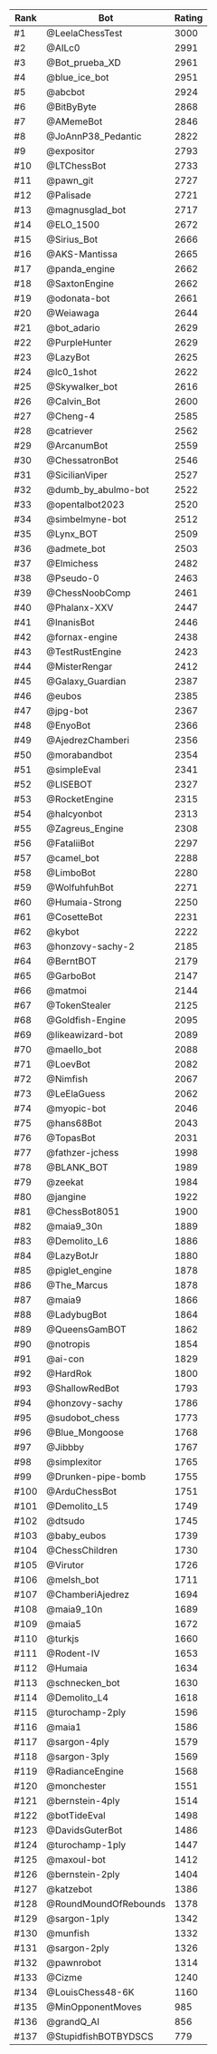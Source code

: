 Rank|Bot|Rating
---|---|---
#1|@LeelaChessTest|3000
#2|@AILc0|2991
#3|@Bot_prueba_XD|2961
#4|@blue_ice_bot|2951
#5|@abcbot|2924
#6|@BitByByte|2868
#7|@AMemeBot|2846
#8|@JoAnnP38_Pedantic|2822
#9|@expositor|2793
#10|@LTChessBot|2733
#11|@pawn_git|2727
#12|@Palisade|2721
#13|@magnusglad_bot|2717
#14|@ELO_1500|2672
#15|@Sirius_Bot|2666
#16|@AKS-Mantissa|2665
#17|@panda_engine|2662
#18|@SaxtonEngine|2662
#19|@odonata-bot|2661
#20|@Weiawaga|2644
#21|@bot_adario|2629
#22|@PurpleHunter|2629
#23|@LazyBot|2625
#24|@lc0_1shot|2622
#25|@Skywalker_bot|2616
#26|@Calvin_Bot|2600
#27|@Cheng-4|2585
#28|@catriever|2562
#29|@ArcanumBot|2559
#30|@ChessatronBot|2546
#31|@SicilianViper|2527
#32|@dumb_by_abulmo-bot|2522
#33|@opentalbot2023|2520
#34|@simbelmyne-bot|2512
#35|@Lynx_BOT|2509
#36|@admete_bot|2503
#37|@Elmichess|2482
#38|@Pseudo-0|2463
#39|@ChessNoobComp|2461
#40|@Phalanx-XXV|2447
#41|@InanisBot|2446
#42|@fornax-engine|2438
#43|@TestRustEngine|2423
#44|@MisterRengar|2412
#45|@Galaxy_Guardian|2387
#46|@eubos|2385
#47|@jpg-bot|2367
#48|@EnyoBot|2366
#49|@AjedrezChamberi|2356
#50|@morabandbot|2354
#51|@simpleEval|2341
#52|@LISEBOT|2327
#53|@RocketEngine|2315
#54|@halcyonbot|2313
#55|@Zagreus_Engine|2308
#56|@FataliiBot|2297
#57|@camel_bot|2288
#58|@LimboBot|2280
#59|@WolfuhfuhBot|2271
#60|@Humaia-Strong|2250
#61|@CosetteBot|2231
#62|@kybot|2222
#63|@honzovy-sachy-2|2185
#64|@BerntBOT|2179
#65|@GarboBot|2147
#66|@matmoi|2144
#67|@TokenStealer|2125
#68|@Goldfish-Engine|2095
#69|@likeawizard-bot|2089
#70|@maello_bot|2088
#71|@LoevBot|2082
#72|@Nimfish|2067
#73|@LeElaGuess|2062
#74|@myopic-bot|2046
#75|@hans68Bot|2043
#76|@TopasBot|2031
#77|@fathzer-jchess|1998
#78|@BLANK_BOT|1989
#79|@zeekat|1984
#80|@jangine|1922
#81|@ChessBot8051|1900
#82|@maia9_30n|1889
#83|@Demolito_L6|1886
#84|@LazyBotJr|1880
#85|@piglet_engine|1878
#86|@The_Marcus|1878
#87|@maia9|1866
#88|@LadybugBot|1864
#89|@QueensGamBOT|1862
#90|@notropis|1854
#91|@ai-con|1829
#92|@HardRok|1800
#93|@ShallowRedBot|1793
#94|@honzovy-sachy|1786
#95|@sudobot_chess|1773
#96|@Blue_Mongoose|1768
#97|@Jibbby|1767
#98|@simplexitor|1765
#99|@Drunken-pipe-bomb|1755
#100|@ArduChessBot|1751
#101|@Demolito_L5|1749
#102|@dtsudo|1745
#103|@baby_eubos|1739
#104|@ChessChildren|1730
#105|@Virutor|1726
#106|@melsh_bot|1711
#107|@ChamberiAjedrez|1694
#108|@maia9_10n|1689
#109|@maia5|1672
#110|@turkjs|1660
#111|@Rodent-IV|1653
#112|@Humaia|1634
#113|@schnecken_bot|1630
#114|@Demolito_L4|1618
#115|@turochamp-2ply|1596
#116|@maia1|1586
#117|@sargon-4ply|1579
#118|@sargon-3ply|1569
#119|@RadianceEngine|1568
#120|@monchester|1551
#121|@bernstein-4ply|1514
#122|@botTideEval|1498
#123|@DavidsGuterBot|1486
#124|@turochamp-1ply|1447
#125|@maxoul-bot|1412
#126|@bernstein-2ply|1404
#127|@katzebot|1386
#128|@RoundMoundOfRebounds|1378
#129|@sargon-1ply|1342
#130|@munfish|1332
#131|@sargon-2ply|1326
#132|@pawnrobot|1314
#133|@Cizme|1240
#134|@LouisChess48-6K|1160
#135|@MinOpponentMoves|985
#136|@grandQ_AI|856
#137|@StupidfishBOTBYDSCS|779
